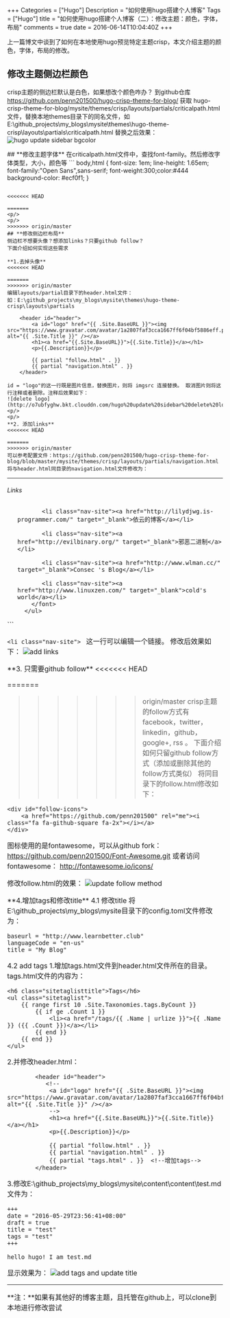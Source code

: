 +++
Categories = ["Hugo"]
Description = "如何使用hugo搭建个人博客"
Tags = ["Hugo"]
title = "如何使用hugo搭建个人博客（二）：修改主题：颜色，字体，布局"
comments = true
date = 2016-06-14T10:04:40Z
+++

上一篇博文中谈到了如何在本地使用hugo预览特定主题crisp，本文介绍主题的颜色，字体，布局的修改。

## **修改主题侧边栏颜色**
crisp主题的侧边栏默认是白色，如果想改个颜色咋办？
到github仓库 https://github.com/penn201500/hugo-crisp-theme-for-blog/ 获取 hugo-crisp-theme-for-blog/mysite/themes/crisp/layouts/partials/criticalpath.html  文件，替换本地themes目录下的同名文件，如
 E:\github_projects\my_blogs\mysite\themes\hugo-theme-crisp\layouts\partials\criticalpath.html
 替换之后效果：
 ![hugo update sidebar bgcolor](http://o7ubfyghw.bkt.clouddn.com/hugo%20update%20sidebar%20bgcolor.jpg)
<p/>
<p/>
## **修改主题字体**
在criticalpath.html文件中，查找font-family。然后修改字体类型，大小，颜色等
```
body,html
{
	font-size: 1em;
	line-height: 1.65em;
    font-family:"Open Sans",sans-serif;
    font-weight:300;color:#444
	background-color: #ecf0f1;
}

```

<<<<<<< HEAD

=======
<p/>
<p/>
>>>>>>> origin/master
## **修改侧边栏布局**
侧边栏不想要头像？想添加links？只要github follow？ 
下面介绍如何实现这些需求

**1.去掉头像**
<<<<<<< HEAD

=======
>>>>>>> origin/master
编辑layouts/partial目录下的header.html文件：
如：E:\github_projects\my_blogs\mysite\themes\hugo-theme-crisp\layouts\partials

```
        <header id="header">
            <a id="logo" href="{{ .Site.BaseURL }}"><img src="https://www.gravatar.com/avatar/1a2807faf3cca1667ff6f04bf5886eff.png" alt="{{ .Site.Title }}" /></a>
            <h1><a href="{{.Site.BaseURL}}">{{.Site.Title}}</a></h1>
            <p>{{.Description}}</p>

            {{ partial "follow.html" . }}
            {{ partial "navigation.html" . }}
        </header>
```
id = "logo"的这一行既是图片信息，替换图片，则将 imgsrc 连接替换。 取消图片则将这行注释或者删除。注释后效果如下：
![delete logo](http://o7ubfyghw.bkt.clouddn.com/hugo%20update%20sidebar%20delete%20logo.jpg)
<p/>
<p/>
**2. 添加links**
<<<<<<< HEAD

=======
>>>>>>> origin/master
可以参考配置文件：https://github.com/penn201500/hugo-crisp-theme-for-blog/blob/master/mysite/themes/crisp/layouts/partials/navigation.html
将与header.html同目录的navigation.html文件修改为：

```
<hr class="nav-site-separator">
<h6>Links</h6>
<nav class="nav">
      <ul class="nav-list">
        <font size="3">
	    
		   <li class="nav-site"><a href="http://lilydjwg.is-programmer.com/" target="_blank">依云的博客</a></li>
		
		   <li class="nav-site"><a href="http://evilbinary.org/" target="_blank">邪恶二进制</a></li>
		
		   <li class="nav-site"><a href="http://www.wlman.cc/" target="_blank">Consec 's Blog</a></li>
		
		   <li class="nav-site"><a href="http://www.linuxzen.com/" target="_blank">cold's world</a></li>
		</font>
	  </ul>
</nav>
```

```<li class="nav-site"> ``` 这一行可以编辑一个链接。
修改后效果如下：
![add links](http://o7ubfyghw.bkt.clouddn.com/hugo%20update%20sidebar%20add%20links.jpg)
<p/>
<p/>
**3. 只需要github follow**
<<<<<<< HEAD

=======
>>>>>>> origin/master
crisp主题的follow方式有facebook，twitter，linkedin，github，google+, rss 。
下面介绍如何只留github follow方式（添加或删除其他的follow方式类似）
将同目录下的follow.html修改如下：

```
<div id="follow-icons">
	<a href="https://github.com/penn201500" rel="me"><i class="fa fa-github-square fa-2x"></i></a>
</div>  
```
图标使用的是fontawesome，可以从github fork：
https://github.com/penn201500/Font-Awesome.git
或者访问fontawesome：
http://fontawesome.io/icons/

修改follow.html的效果：
![update follow method](http://o7ubfyghw.bkt.clouddn.com/hugo%20update%20sidebar%20update%20follow%20method.jpg)
<p/>
<p/>
**4.增加tags和修改title**
4.1 修改title
将E:\github_projects\my_blogs\mysite目录下的config.toml文件修改为：

```
baseurl = "http://www.learnbetter.club"
languageCode = "en-us"
title = "My Blog"
```
4.2 add tags
1.增加tags.html文件到header.html文件所在的目录。tags.html文件的内容为：

```
<h6 class="sitetaglisttitle">Tags</h6>
<ul class="sitetaglist">
    {{ range first 10 .Site.Taxonomies.tags.ByCount }}
        {{ if ge .Count 1 }}
            <li><a href="/tags/{{ .Name | urlize }}">{{ .Name }} ({{ .Count }})</a></li>
        {{ end }}
    {{ end }}
</ul>
```
2.并修改header.html：

```
        <header id="header">
           <!--
            <a id="logo" href="{{ .Site.BaseURL }}"><img src="https://www.gravatar.com/avatar/1a2807faf3cca1667ff6f04bf5886eff.png" alt="{{ .Site.Title }}" /></a>
            -->
            <h1><a href="{{.Site.BaseURL}}">{{.Site.Title}}</a></h1>
            <p>{{.Description}}</p>

            {{ partial "follow.html" . }}
            {{ partial "navigation.html" . }}
            {{ partial "tags.html" . }}  <!--增加tags-->
        </header>
```
3.修改E:\github_projects\my_blogs\mysite\content\content\test.md文件为：

```
+++
date = "2016-05-29T23:56:41+08:00"
draft = true
title = "test"
tags = "test"
+++

hello hugo! I am test.md
```
显示效果为：
![add tags and update title](http://o7ubfyghw.bkt.clouddn.com/hugo%20update%20sidebar%20update%20title%20add%20tags.jpg)

***
**注：**如果有其他好的博客主题，且托管在github上，可以clone到本地进行修改尝试